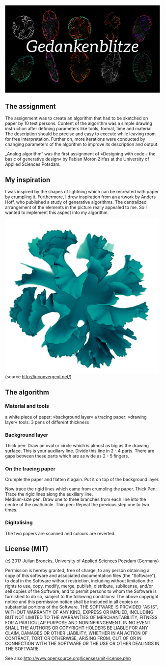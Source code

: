 ![Gedankenblitze](splash.png)

<h2>The assignment</h2>

The assignment was to create an algorithm that had to be sketched on paper by 10 test persons. Content of the algorithm was a simple drawing instruction after defining parameters like tools, format, time and material. The description should be precise and easy to execute while leaving room for free interpretation. Further on, more iterations were conducted by changing parameters of the algorithm to improve its description and output. 

„Analog algorithm“ was the first assignment of »Designing with code – the basic of generative design« by Fabian Morón Zirfas at the University of Applied Sciences Potsdam.

<h2>My inspiration</h2>
I was inspired by the shapes of lightning which can be recreated with paper by crumpling it. Furthermore, I drew inspiration from an artwork by Anders Hoff, who published a study of generative algorithms. The centralized arrangement of the elements in the picture really appealed to me. So I wanted to implement this aspect into my algorithm. 

![Inspiration](assets/inspiration.png) </br>
(source http://inconvergent.net/) 

<h2>The algorithm</h2>

<h3> Material and tools</h3>
a white piece of paper: »background layer«
a tracing paper: »drawing layer«
tools: 3 pens of different thickness


<h3>Background layer</h3>
Thick pen: Draw an oval or circle which is almost as big as the drawing surface. This is your auxiliary line. Divide this line in 2 - 4 parts. There are gaps between these parts which are as wide as 2 - 5 fingers. 

<h3>On the tracing paper</h3>
Crumple the paper and flatten it again. Put it on top of the background layer. 

Now trace the rigid lines which came from crumpling the paper. 
Thick Pen: Trace the rigid lines along the auxiliary line.  
Medium-size pen: Draw one to three branches from each line into the centre of the oval/circle.
Thin pen: Repeat the previous step one to two times. 


<h3>Digitalising</h3>
The two papers are scanned and colours are reverted.


<h2>License (MIT)</h2> 

(c) 2017 Julian Broocks, University of Applied Sciences Potsdam (Germany)

Permission is hereby granted, free of charge, to any person obtaining a copy of this software and associated documentation files (the "Software"), to deal in the Software without restriction, including without limitation the rights to use, copy, modify, merge, publish, distribute, sublicense, and/or sell copies of the Software, and to permit persons to whom the Software is furnished to do so, subject to the following conditions: The above copyright notice and this permission notice shall be included in all copies or substantial portions of the Software. THE SOFTWARE IS PROVIDED "AS IS", WITHOUT WARRANTY OF ANY KIND, EXPRESS OR IMPLIED, INCLUDING BUT NOT LIMITED TO THE WARRANTIES OF MERCHANTABILITY, FITNESS FOR A PARTICULAR PURPOSE AND NONINFRINGEMENT. IN NO EVENT SHALL THE AUTHORS OR COPYRIGHT HOLDERS BE LIABLE FOR ANY CLAIM, DAMAGES OR OTHER LIABILITY, WHETHER IN AN ACTION OF CONTRACT, TORT OR OTHERWISE, ARISING FROM, OUT OF OR IN CONNECTION WITH THE SOFTWARE OR THE USE OR OTHER DEALINGS IN THE SOFTWARE.

See also http://www.opensource.org/licenses/mit-license.php
